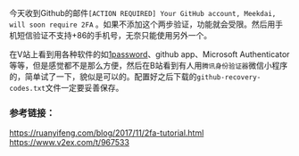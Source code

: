 今天收到Github的邮件`[ACTION REQUIRED] Your GitHub account, Meekdai, will soon require 2FA` 。如果不添加这个两步验证，功能就会受限。然后用手机短信验证不支持+86的手机号，无奈只能使用另外一个。

在V站上看到用各种软件的如[1password](https://1password.com/zh-cn)、github app、Microsoft Authenticator等等，但是感觉都不是那么方便，然后在B站看到有人用`腾讯身份验证器`微信小程序的，简单试了一下，貌似是可以的。配置好之后下载的`github-recovery-codes.txt`文件一定要妥善保存。

### 参考链接：
https://ruanyifeng.com/blog/2017/11/2fa-tutorial.html
https://www.v2ex.com/t/967533
